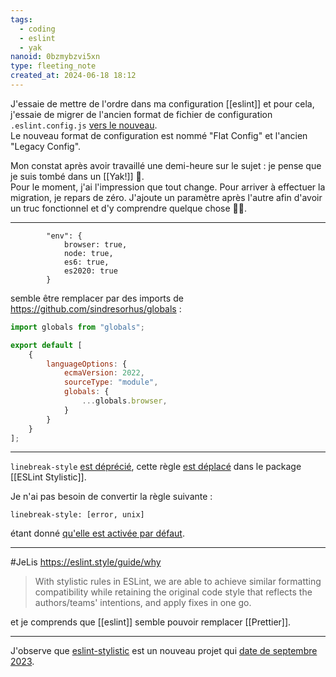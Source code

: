 ```yaml
---
tags:
  - coding
  - eslint
  - yak
nanoid: 0bzmybzvi5xn
type: fleeting_note
created_at: 2024-06-18 18:12
---
```

J'essaie de mettre de l'ordre dans ma configuration [[eslint]] et pour cela, j'essaie de migrer de l'ancien format de fichier de configuration `.eslint.config.js` [vers le nouveau](https://eslint.org/docs/v8.x/use/configure/configuration-files-new).  
Le nouveau format de configuration est nommé "Flat Config" et l'ancien "Legacy Config".

Mon constat après avoir travaillé une demi-heure sur le sujet : je pense que je suis tombé dans un [[Yak!]] 🤣.  
Pour le moment, j'ai l'impression que tout change. Pour arriver à effectuer la migration, je repars de zéro. J'ajoute un paramètre après l'autre afin d'avoir un truc fonctionnel et d'y comprendre quelque chose 🤷‍♂️.

---

```
        "env": {
            browser: true,
            node: true,
            es6: true,
            es2020: true
        }
```

semble être remplacer par des imports de https://github.com/sindresorhus/globals :

```js
import globals from "globals";

export default [
    {
        languageOptions: {
            ecmaVersion: 2022,
            sourceType: "module",
            globals: {
                ...globals.browser,
            }
        }
    }
];
```

---

`linebreak-style` [est déprécié](https://eslint.org/docs/latest/rules/linebreak-style#rule-details), cette règle [est déplacé](arrow-parens) dans le package [[ESLint Stylistic]].

Je n'ai pas besoin de convertir la règle suivante :

```
linebreak-style: [error, unix]
```

étant donné [qu'elle est activée par défaut](https://eslint.style/rules/default/linebreak-style).

---

#JeLis https://eslint.style/guide/why 

> With stylistic rules in ESLint, we are able to achieve similar formatting compatibility while retaining the original code style that reflects the authors/teams' intentions, and apply fixes in one go.

et je comprends que [[eslint]] semble pouvoir remplacer [[Prettier]].

---

J'observe que [eslint-stylistic](https://github.com/eslint-stylistic/eslint-stylistic/) est un nouveau projet qui [date de septembre 2023](https://github.com/eslint-stylistic/eslint-stylistic/graphs/contributors).

